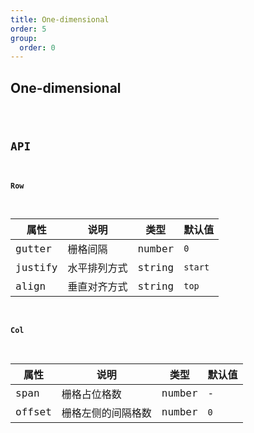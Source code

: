 ```yaml
---
title: One-dimensional
order: 5
group:
  order: 0
---
```


## One-dimensional

<code src="./one-dimensional/index.tsx" />

## API

#### Row

| 属性    | 说明         | 类型   | 默认值  |
| ------- | ------------ | ------ | ------- |
| gutter  | 栅格间隔     | number | `0`     |
| justify | 水平排列方式 | string | `start` |
| align   | 垂直对齐方式 | string | `top`   |

#### Col

| 属性   | 说明               | 类型   | 默认值 |
| ------ | ------------------ | ------ | ------ |
| span   | 栅格占位格数       | number | -      |
| offset | 栅格左侧的间隔格数 | number | `0`    |

